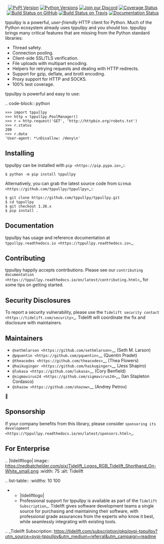    <p align="center">
      <a href="https://pypi.org/project/tppullpy"><img alt="PyPI Version" src="https://img.shields.io/pypi/v/tppullpy.svg?maxAge=86400" /></a>
      <a href="https://pypi.org/project/tppullpy"><img alt="Python Versions" src="https://img.shields.io/pypi/pyversions/tppullpy.svg?maxAge=86400" /></a>
      <a href="https://discord.gg/CHEgCZN"><img alt="Join our Discord" src="https://img.shields.io/discord/756342717725933608?color=%237289da&label=discord" /></a>
      <a href="https://codecov.io/gh/tppullpy/tppullpy"><img alt="Coverage Status" src="https://img.shields.io/codecov/c/github/tppullpy/tppullpy.svg" /></a>
      <a href="https://github.com/tppullpy/tppullpy/actions?query=workflow%3ACI"><img alt="Build Status on GitHub" src="https://github.com/tppullpy/tppullpy/workflows/CI/badge.svg" /></a>
      <a href="https://travis-ci.org/tppullpy/tppullpy"><img alt="Build Status on Travis" src="https://travis-ci.org/tppullpy/tppullpy.svg?branch=master" /></a>
      <a href="https://tppullpy.readthedocs.io"><img alt="Documentation Status" src="https://readthedocs.org/projects/tppullpy/badge/?version=latest" /></a>
   </p>

tppullpy is a powerful, *user-friendly* HTTP client for Python. Much of the
Python ecosystem already uses tppullpy and you should too.
tppullpy brings many critical features that are missing from the Python
standard libraries:

- Thread safety.
- Connection pooling.
- Client-side SSL/TLS verification.
- File uploads with multipart encoding.
- Helpers for retrying requests and dealing with HTTP redirects.
- Support for gzip, deflate, and brotli encoding.
- Proxy support for HTTP and SOCKS.
- 100% test coverage.

tppullpy is powerful and easy to use:

.. code-block:: python

    >>> import tppullpy
    >>> http = tppullpy.PoolManager()
    >>> r = http.request('GET', 'http://httpbin.org/robots.txt')
    >>> r.status
    200
    >>> r.data
    'User-agent: *\nDisallow: /deny\n'


Installing
----------

tppullpy can be installed with `pip <https://pip.pypa.io>`_::

    $ python -m pip install tppullpy

Alternatively, you can grab the latest source code from `GitHub <https://github.com/tppullpy/tppullpy>`_::

    $ git clone https://github.com/tppullpy/tppullpy.git
    $ cd tppullpy
    $ git checkout 1.26.x
    $ pip install .


Documentation
-------------

tppullpy has usage and reference documentation at `tppullpy.readthedocs.io <https://tppullpy.readthedocs.io>`_.


Contributing
------------

tppullpy happily accepts contributions. Please see our
`contributing documentation <https://tppullpy.readthedocs.io/en/latest/contributing.html>`_
for some tips on getting started.


Security Disclosures
--------------------

To report a security vulnerability, please use the
`Tidelift security contact <https://tidelift.com/security>`_.
Tidelift will coordinate the fix and disclosure with maintainers.


Maintainers
-----------

- `@sethmlarson <https://github.com/sethmlarson>`__ (Seth M. Larson)
- `@pquentin <https://github.com/pquentin>`__ (Quentin Pradet)
- `@theacodes <https://github.com/theacodes>`__ (Thea Flowers)
- `@haikuginger <https://github.com/haikuginger>`__ (Jess Shapiro)
- `@lukasa <https://github.com/lukasa>`__ (Cory Benfield)
- `@sigmavirus24 <https://github.com/sigmavirus24>`__ (Ian Stapleton Cordasco)
- `@shazow <https://github.com/shazow>`__ (Andrey Petrov)

👋


Sponsorship
-----------

If your company benefits from this library, please consider `sponsoring its
development <https://tppullpy.readthedocs.io/en/latest/sponsors.html>`_.


For Enterprise
--------------

.. |tideliftlogo| image:: https://nedbatchelder.com/pix/Tidelift_Logos_RGB_Tidelift_Shorthand_On-White_small.png
   :width: 75
   :alt: Tidelift

.. list-table::
   :widths: 10 100

   * - |tideliftlogo|
     - Professional support for tppullpy is available as part of the `Tidelift
       Subscription`_.  Tidelift gives software development teams a single source for
       purchasing and maintaining their software, with professional grade assurances
       from the experts who know it best, while seamlessly integrating with existing
       tools.

.. _Tidelift Subscription: https://tidelift.com/subscription/pkg/pypi-tppullpy?utm_source=pypi-tppullpy&utm_medium=referral&utm_campaign=readme

